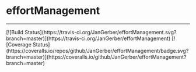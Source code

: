 <h1>effortManagement</h1>
<hr/>
[![Build Status](https://travis-ci.org/JanGerber/effortManagement.svg?branch=master)](https://travis-ci.org/JanGerber/effortManagement)
[![Coverage Status](https://coveralls.io/repos/github/JanGerber/effortManagement/badge.svg?branch=master)](https://coveralls.io/github/JanGerber/effortManagement?branch=master)

